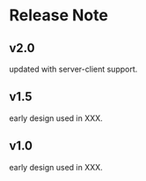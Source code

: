 # Release Note

## v2.0

updated with server-client support.

## v1.5

early design used in XXX.

## v1.0

early design used in XXX.